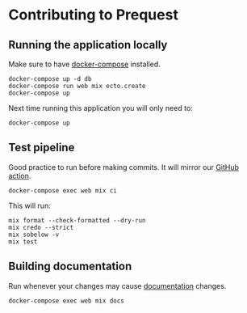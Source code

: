 # Contributing to Prequest

## Running the application locally
Make sure to have [docker-compose](https://docs.docker.com/compose/) installed.

```
docker-compose up -d db
docker-compose run web mix ecto.create
docker-compose up
```

Next time running this application you will only need to:

```
docker-compose up
```

## Test pipeline
Good practice to run before making commits. It will mirror our [GitHub action](https://github.com/felipelincoln/prequest/blob/master/.github/workflows/test.yml).
```
docker-compose exec web mix ci
```

This will run:  

`mix format --check-formatted --dry-run `  
`mix credo --strict`  
`mix sobelow -v`  
`mix test`  

## Building documentation
Run whenever your changes may cause [documentation](https://felipelincoln.github.io/prequest/readme.html) changes.

```
docker-compose exec web mix docs
```
